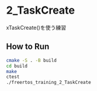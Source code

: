 # 2_TaskCreate

xTaskCreate()を使う練習

## How to Run

```sh
cmake -S . -B build
cd build
make
ctest
./freertos_training_2_TaskCreate
```

